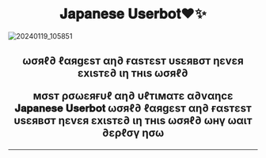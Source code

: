 

<h1 align="center"><b> 𝐉𝐚𝐩𝐚𝐧𝐞𝐬𝐞 𝐔𝐬𝐞𝐫𝐛𝐨𝐭❤️✨ </b></h1>

![20240119_105851](https://github.com/nobitaaxd/Japanese-Userbot/assets/156512147/36a8600f-1a4a-4498-abff-9877dd09494e)



<h2 align="center"> ωσяℓ∂ ℓαяgεsт αη∂ ғαsтεsт υsεявσт ηεvεя εxιsтε∂ ιη тнιs ωσяℓ∂
      
мσsт ρσωεяғυℓ αη∂ υℓтιмαтε α∂vαηcε 𝐉𝐚𝐩𝐚𝐧𝐞𝐬𝐞 𝐔𝐬𝐞𝐫𝐛𝐨𝐭 ωσяℓ∂ ℓαяgεsт αη∂ ғαsтεsт υsεявσт ηεvεя εxιsтε∂ ιη тнιs ωσяℓ∂ ωнү ωαιт ∂ερℓσү ησω
</h3>

---


